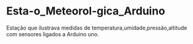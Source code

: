 # Esta-o_Meteorol-gica_Arduino
Estação que ilustrava medidas de temperatura,umidade,pressão,altitude com sensores ligados a Arduino uno.
